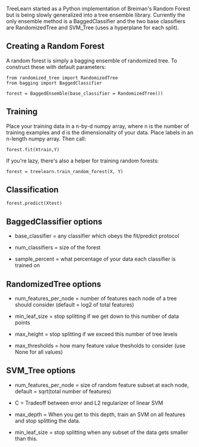 TreeLearn started as a Python implementation of Breiman's Random Forest 
but is being slowly generalized into a tree ensemble library. Currently 
the only ensemble method is a BaggedClassifier and the two base classifiers
are RandomizedTree and SVM_Tree (uses a hyperplane for each split). 


## Creating a Random Forest

A random forest is simply a bagging ensemble of randomized tree. To construct
these with default parameters:

    from randomized_tree import RandomizedTree
    from bagging import BaggedClassifier
    
    forest = BaggedEnsemble(base_classifier = RandomizedTree())


## Training

Place your training data in a n-by-d numpy array, where n is the number of 
training  examples and d is the dimensionality of your data. 
Place labels in an n-length numpy array. Then call: 

    forest.fit(Xtrain,Y)

If you're lazy, there's also a helper for training random forests:

    forest = treelearn.train_random_forest(X, Y)


## Classification

    forest.predict(Xtest)
 

## BaggedClassifier options

 * base_classifier = any classifier which obeys the fit/predict protocol

 * num_classifiers = size of the forest 
 
 * sample_percent = what percentage of your data each classifier is trained on
 
## RandomizedTree options 
    
 * num_features_per_node = number of features each node of a tree should
        consider (default = log2 of total features)
    
 * min_leaf_size = stop splitting if we get down to this number of data points 

 * max_height = stop splitting if we exceed this number of tree levels

 * max_thresholds = how many feature value thesholds to consider (use None for all values)

## SVM_Tree options 
 * num_features_per_node = size of random feature subset at each node, 
        default = sqrt(total number of features)
 * C = Tradeoff between error and L2 regularizer of linear SVM
        
 * max_depth = When you get to this depth, train an SVM on all features 
        and stop splitting the data. 
        
 * min_leaf_size = stop splitting when any subset of the data gets smaller 
        than this. 
